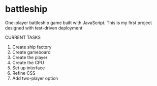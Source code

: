 # battleship
One-player battleship game built with JavaScript. This is my first project designed with test-driven deployment

CURRENT TASKS
1. Create ship factory
2. Create gameboard
3. Create the player 
4. Create the CPU
5. Set up interface
6. Refine CSS
7. Add two-player option
